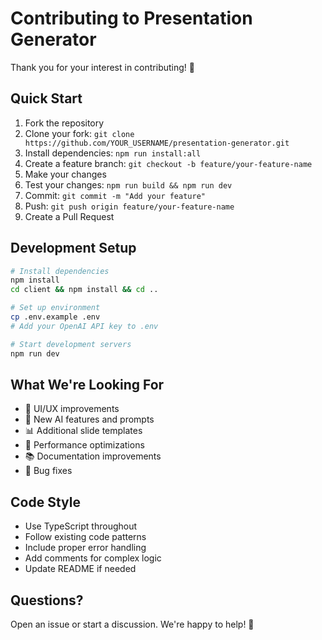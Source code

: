 # Contributing to Presentation Generator

Thank you for your interest in contributing! 🎉

## Quick Start

1. Fork the repository
2. Clone your fork: `git clone https://github.com/YOUR_USERNAME/presentation-generator.git`
3. Install dependencies: `npm run install:all`
4. Create a feature branch: `git checkout -b feature/your-feature-name`
5. Make your changes
6. Test your changes: `npm run build && npm run dev`
7. Commit: `git commit -m "Add your feature"`
8. Push: `git push origin feature/your-feature-name`
9. Create a Pull Request

## Development Setup

```bash
# Install dependencies
npm install
cd client && npm install && cd ..

# Set up environment
cp .env.example .env
# Add your OpenAI API key to .env

# Start development servers
npm run dev
```

## What We're Looking For

- 🎨 UI/UX improvements
- 🧠 New AI features and prompts
- 📊 Additional slide templates
- 🔧 Performance optimizations
- 📚 Documentation improvements
- 🐛 Bug fixes

## Code Style

- Use TypeScript throughout
- Follow existing code patterns
- Include proper error handling
- Add comments for complex logic
- Update README if needed

## Questions?

Open an issue or start a discussion. We're happy to help! 🚀
